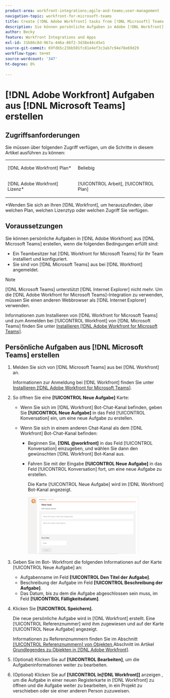 ```yaml
---
product-area: workfront-integrations;agile-and-teams;user-management
navigation-topic: workfront-for-microsoft-teams
title: Create [!DNL Adobe Workfront] tasks from [!DNL Microsoft] Teams
description: Sie können persönliche Aufgaben in Adobe [!DNL Workfront] von Microsoft Teams erstellen, wenn ein Teambesitzer Microsoft Teams für Ihr  [!DNL Workfront]  installiert und konfiguriert hat und Sie von Microsoft Teams aus bei Workfront angemeldet sind.
author: Becky
feature: Workfront Integrations and Apps
exl-id: 31b86c8d-967a-446a-86f2-3d38e44c45e1
source-git-commit: 69fdb5c23bb501fc81e4ef3c3ab7c94e78e69d29
workflow-type: tm+mt
source-wordcount: '347'
ht-degree: 0%

---
```


# [!DNL Adobe Workfront] Aufgaben aus [!DNL Microsoft Teams] erstellen

<!--

>[!NOTE]
>
>As of July 1, 2025, Microsoft will remove support for the Classic Teams desktop app. As a result, the Workfront integration with Microsoft Teams will not be supported after the Classic Teams desktop app is no longer available.

-->

## Zugriffsanforderungen

Sie müssen über folgenden Zugriff verfügen, um die Schritte in diesem Artikel ausführen zu können:

<table style="table-layout:auto"> 
 <col> 
 <col> 
 <tbody> 
  <tr> 
   <td role="rowheader">[!DNL Adobe Workfront] Plan*</td> 
   <td> <p>Beliebig</p> </td> 
  </tr> 
  <tr> 
   <td role="rowheader">[!DNL Adobe Workfront] Lizenz*</td> 
   <td> <p>[!UICONTROL Arbeit], [!UICONTROL Plan]</p> </td> 
  </tr>
 </tbody> 
</table>

&#42;Wenden Sie sich an Ihren [!DNL Workfront], um herauszufinden, über welchen Plan, welchen Lizenztyp oder welchen Zugriff Sie verfügen.

## Voraussetzungen

Sie können persönliche Aufgaben in [!DNL Adobe Workfront] aus [!DNL Microsoft Teams] erstellen, wenn die folgenden Bedingungen erfüllt sind:

* Ein Teambesitzer hat [!DNL Workfront for Microsoft Teams] für Ihr Team installiert und konfiguriert.
* Sie sind von [!DNL Microsoft Teams] aus bei [!DNL Workfront] angemeldet.

>[!NOTE]
>
>[!DNL Microsoft Teams] unterstützt [!DNL Internet Explorer] nicht mehr. Um die [!DNL Adobe Workfront for Microsoft Teams]-Integration zu verwenden, müssen Sie einen anderen Webbrowser als [!DNL Internet Explorer] verwenden.

Informationen zum Installieren von [!DNL Workfront for Microsoft Teams] und zum Anmelden bei [!UICONTROL Workfront] von [!DNL Microsoft Teams] finden Sie unter [Installieren [!DNL Adobe Workfront for Microsoft Teams]](../../workfront-integrations-and-apps/using-workfront-with-microsoft-teams/install-workfront-ms-teams.md).

## Persönliche Aufgaben aus [!DNL Microsoft Teams] erstellen

1. Melden Sie sich von [!DNL Microsoft Teams] aus bei [!DNL Workfront] an.

   Informationen zur Anmeldung bei [!DNL Workfront] finden Sie unter [Installieren [!DNL Adobe Workfront for Microsoft Teams]](../../workfront-integrations-and-apps/using-workfront-with-microsoft-teams/install-workfront-ms-teams.md).

1. So öffnen Sie eine **[!UICONTROL Neue Aufgabe]** Karte:

   * Wenn Sie sich im [!DNL Workfront] Bot-Chat-Kanal befinden, geben Sie **[!UICONTROL Neue Aufgabe]** in das Feld [!UICONTROL Konversation] ein, um eine neue Aufgabe zu erstellen.
   * Wenn Sie sich in einem anderen Chat-Kanal als dem [!DNL Workfront] Bot-Chat-Kanal befinden:

      * Beginnen Sie, **[!DNL @workfront]** in das Feld [!UICONTROL Konversation] einzugeben, und wählen Sie dann den gewünschten [!DNL Workfront] Bot-Kanal aus.
      * Fahren Sie mit der Eingabe **[!UICONTROL Neue Aufgabe]** in das Feld [!UICONTROL Konversation] fort, um eine neue Aufgabe zu erstellen.

        Die Karte [!UICONTROL Neue Aufgabe] wird im [!DNL Workfront] Bot-Kanal angezeigt.

        ![ms_teams_new_task_card.png](assets/ms-teams-new-task-card-350x181.png)

1. Geben Sie im Bot- Workfront die folgenden Informationen auf der Karte [!UICONTROL Neue Aufgabe] an:

   * Aufgabenname im Feld **[!UICONTROL Den Titel der Aufgabe]**.
   * Beschreibung der Aufgabe im Feld **[!UICONTROL Beschreibung der Aufgabe]**.
   * Das Datum, bis zu dem die Aufgabe abgeschlossen sein muss, im Feld **[!UICONTROL Fälligkeitsdatum]**.

1. Klicken Sie **[!UICONTROL Speichern].**

   Die neue persönliche Aufgabe wird in [!DNL Workfront] erstellt. Eine [!UICONTROL Referenznummer] wird ihm zugewiesen und auf der Karte [!UICONTROL Neue Aufgabe] angezeigt.

   Informationen zu Referenznummern finden Sie im Abschnitt [[!UICONTROL Referenznummern] von Objekten ](../../workfront-basics/navigate-workfront/workfront-navigation/understand-objects.md#understanding-reference-numbers-of-objects) Abschnitt im Artikel [Grundlegendes zu Objekten in [!DNL Adobe Workfront]](../../workfront-basics/navigate-workfront/workfront-navigation/understand-objects.md).

1. (Optional) Klicken Sie auf **[!UICONTROL Bearbeiten]**, um die Aufgabeninformationen weiter zu bearbeiten.
1. (Optional) Klicken Sie auf **[!UICONTROL In[!DNL Workfront]]** anzeigen , um die Aufgabe in einer neuen Registerkarte in [!DNL Workfront] zu öffnen und die Aufgabe weiter zu bearbeiten, in ein Projekt zu verschieben oder sie einer anderen Person zuzuweisen.

